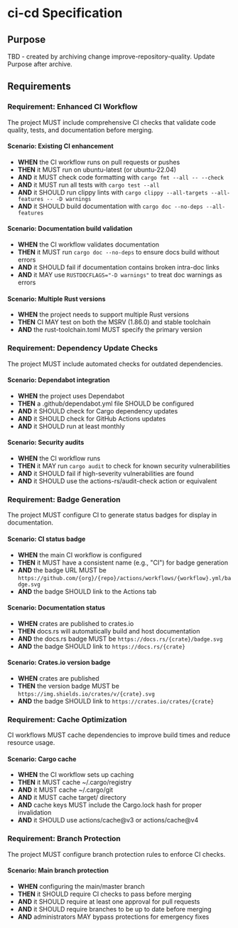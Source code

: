 # ci-cd Specification

## Purpose
TBD - created by archiving change improve-repository-quality. Update Purpose after archive.
## Requirements
### Requirement: Enhanced CI Workflow
The project MUST include comprehensive CI checks that validate code quality, tests, and documentation before merging.

#### Scenario: Existing CI enhancement
- **WHEN** the CI workflow runs on pull requests or pushes
- **THEN** it MUST run on ubuntu-latest (or ubuntu-22.04)
- **AND** it MUST check code formatting with `cargo fmt --all -- --check`
- **AND** it MUST run all tests with `cargo test --all`
- **AND** it SHOULD run clippy lints with `cargo clippy --all-targets --all-features -- -D warnings`
- **AND** it SHOULD build documentation with `cargo doc --no-deps --all-features`

#### Scenario: Documentation build validation
- **WHEN** the CI workflow validates documentation
- **THEN** it MUST run `cargo doc --no-deps` to ensure docs build without errors
- **AND** it SHOULD fail if documentation contains broken intra-doc links
- **AND** it MAY use `RUSTDOCFLAGS="-D warnings"` to treat doc warnings as errors

#### Scenario: Multiple Rust versions
- **WHEN** the project needs to support multiple Rust versions
- **THEN** CI MAY test on both the MSRV (1.86.0) and stable toolchain
- **AND** the rust-toolchain.toml MUST specify the primary version

### Requirement: Dependency Update Checks
The project MUST include automated checks for outdated dependencies.

#### Scenario: Dependabot integration
- **WHEN** the project uses Dependabot
- **THEN** a .github/dependabot.yml file SHOULD be configured
- **AND** it SHOULD check for Cargo dependency updates
- **AND** it SHOULD check for GitHub Actions updates
- **AND** it SHOULD run at least monthly

#### Scenario: Security audits
- **WHEN** the CI workflow runs
- **THEN** it MAY run `cargo audit` to check for known security vulnerabilities
- **AND** it SHOULD fail if high-severity vulnerabilities are found
- **AND** it SHOULD use the actions-rs/audit-check action or equivalent

### Requirement: Badge Generation
The project MUST configure CI to generate status badges for display in documentation.

#### Scenario: CI status badge
- **WHEN** the main CI workflow is configured
- **THEN** it MUST have a consistent name (e.g., "CI") for badge generation
- **AND** the badge URL MUST be `https://github.com/{org}/{repo}/actions/workflows/{workflow}.yml/badge.svg`
- **AND** the badge SHOULD link to the Actions tab

#### Scenario: Documentation status
- **WHEN** crates are published to crates.io
- **THEN** docs.rs will automatically build and host documentation
- **AND** the docs.rs badge MUST be `https://docs.rs/{crate}/badge.svg`
- **AND** the badge SHOULD link to `https://docs.rs/{crate}`

#### Scenario: Crates.io version badge
- **WHEN** crates are published
- **THEN** the version badge MUST be `https://img.shields.io/crates/v/{crate}.svg`
- **AND** the badge SHOULD link to `https://crates.io/crates/{crate}`

### Requirement: Cache Optimization
CI workflows MUST cache dependencies to improve build times and reduce resource usage.

#### Scenario: Cargo cache
- **WHEN** the CI workflow sets up caching
- **THEN** it MUST cache ~/.cargo/registry
- **AND** it MUST cache ~/.cargo/git
- **AND** it MUST cache target/ directory
- **AND** cache keys MUST include the Cargo.lock hash for proper invalidation
- **AND** it SHOULD use actions/cache@v3 or actions/cache@v4

### Requirement: Branch Protection
The project MUST configure branch protection rules to enforce CI checks.

#### Scenario: Main branch protection
- **WHEN** configuring the main/master branch
- **THEN** it SHOULD require CI checks to pass before merging
- **AND** it SHOULD require at least one approval for pull requests
- **AND** it SHOULD require branches to be up to date before merging
- **AND** administrators MAY bypass protections for emergency fixes

